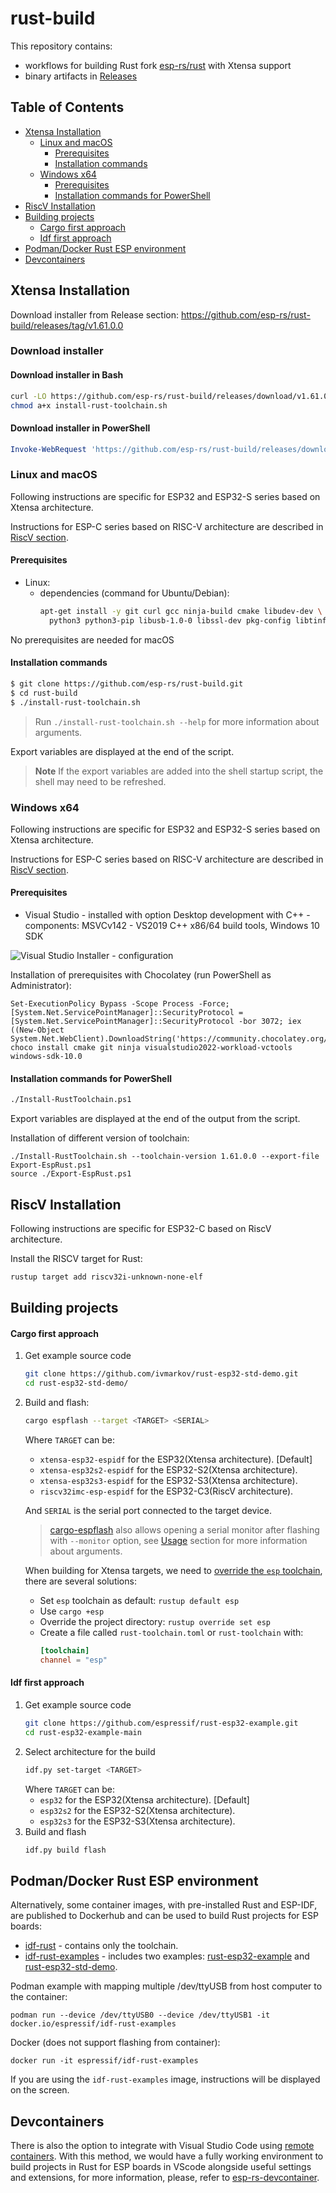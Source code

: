 # rust-build

This repository contains:
- workflows for building Rust fork [esp-rs/rust](https://github.com/esp-rs/rust) with Xtensa support
- binary artifacts in [Releases](https://github.com/esp-rs/rust-build/releases)

## Table of Contents

- [Xtensa Installation](#xtensa-installation)
  - [Linux and macOS](#linux-and-macos)
    - [Prerequisites](#prerequisites)
    - [Installation commands](#installation-commands)
  - [Windows x64](#windows-x64)
    - [Prerequisites](#prerequisites-1)
    - [Installation commands for PowerShell](#installation-commands-for-powershell)
- [RiscV Installation](#riscv-installation)
- [Building projects](#building-projects)
    - [Cargo first approach](#cargo-first-approach)
    - [Idf first approach](#idf-first-approach)
- [Podman/Docker Rust ESP environment](#podmandocker-rust-esp-environment)
- [Devcontainers](#devcontainers)

## Xtensa Installation

Download installer from Release section: https://github.com/esp-rs/rust-build/releases/tag/v1.61.0.0

### Download installer

#### Download installer in Bash

```bash
curl -LO https://github.com/esp-rs/rust-build/releases/download/v1.61.0.0/install-rust-toolchain.sh
chmod a+x install-rust-toolchain.sh
```


#### Download installer in PowerShell

```powershell
Invoke-WebRequest 'https://github.com/esp-rs/rust-build/releases/download/v1.61.0.0/Install-RustToolchain.ps1' -OutFile .\Install-RustToolchain.ps1
```

### Linux and macOS

Following instructions are specific for ESP32 and ESP32-S series based on Xtensa architecture.

Instructions for ESP-C series based on RISC-V architecture are described in [RiscV section](#riscv-installation).

#### Prerequisites
- Linux:
  - dependencies (command for Ubuntu/Debian):
    ```sh
    apt-get install -y git curl gcc ninja-build cmake libudev-dev \
      python3 python3-pip libusb-1.0-0 libssl-dev pkg-config libtinfo5
    ```
No prerequisites are needed for macOS
#### Installation commands

```sh
$ git clone https://github.com/esp-rs/rust-build.git
$ cd rust-build
$ ./install-rust-toolchain.sh
```

> Run `./install-rust-toolchain.sh --help` for more information about arguments.

Export variables are displayed at the end of the script.
> **Note**
> If the export variables are added into the shell startup script, the shell may need to be refreshed.

### Windows x64

Following instructions are specific for ESP32 and ESP32-S series based on Xtensa architecture.

Instructions for ESP-C series based on RISC-V architecture are described  in [RiscV section](#riscv-installation).

#### Prerequisites

- Visual Studio - installed with option Desktop development with C++ - components: MSVCv142 - VS2019 C++ x86/64 build tools, Windows 10 SDK

![Visual Studio Installer - configuration](support/img/rust-windows-requirements.png?raw=true)

Installation of prerequisites with Chocolatey (run PowerShell as Administrator):

```
Set-ExecutionPolicy Bypass -Scope Process -Force; [System.Net.ServicePointManager]::SecurityProtocol = [System.Net.ServicePointManager]::SecurityProtocol -bor 3072; iex ((New-Object System.Net.WebClient).DownloadString('https://community.chocolatey.org/install.ps1'))
choco install cmake git ninja visualstudio2022-workload-vctools windows-sdk-10.0
```

#### Installation commands for PowerShell

```sh
./Install-RustToolchain.ps1
```

Export variables are displayed at the end of the output from the script.

Installation of different version of toolchain:

```
./Install-RustToolchain.sh --toolchain-version 1.61.0.0 --export-file Export-EspRust.ps1
source ./Export-EspRust.ps1
```

## RiscV Installation
Following instructions are specific for ESP32-C based on RiscV architecture.

Install the RISCV target for Rust:

```sh
rustup target add riscv32i-unknown-none-elf
```

## Building projects
#### Cargo first approach
1. Get example source code
    ```sh
    git clone https://github.com/ivmarkov/rust-esp32-std-demo.git
    cd rust-esp32-std-demo/
    ```
2. Build and flash:
    ```sh
    cargo espflash --target <TARGET> <SERIAL>
    ```
    Where `TARGET` can be:
    - `xtensa-esp32-espidf` for the ESP32(Xtensa architecture). [Default]
    - `xtensa-esp32s2-espidf` for the ESP32-S2(Xtensa architecture).
    - `xtensa-esp32s3-espidf` for the ESP32-S3(Xtensa architecture).
    - `riscv32imc-esp-espidf` for the ESP32-C3(RiscV architecture).

    And `SERIAL` is the serial port connected to the target device.
    > [cargo-espflash](https://github.com/esp-rs/espflash/tree/master/cargo-espflash) also allows opening a serial monitor after flashing with `--monitor` option, see [Usage](https://github.com/esp-rs/espflash/tree/master/cargo-espflash#usage) section for more information about arguments.

    When building for Xtensa targets, we need to [override the `esp` toolchain](https://rust-lang.github.io/rustup/overrides.html), there are several solutions:
      - Set `esp` toolchain as default: `rustup default esp`
      - Use `cargo +esp`
      - Override the project directory: `rustup override set esp`
      - Create a file called `rust-toolchain.toml` or `rust-toolchain` with:
        ```toml
        [toolchain]
        channel = "esp"
        ```
#### Idf first approach

1. Get example source code
    ```sh
    git clone https://github.com/espressif/rust-esp32-example.git
    cd rust-esp32-example-main
    ```
2. Select architecture for the build
    ```sh
    idf.py set-target <TARGET>
    ```
    Where `TARGET` can be:
    - `esp32` for the ESP32(Xtensa architecture). [Default]
    - `esp32s2` for the ESP32-S2(Xtensa architecture).
    - `esp32s3` for the ESP32-S3(Xtensa architecture).
3. Build and flash
    ```sh
    idf.py build flash
    ```

## Podman/Docker Rust ESP environment

Alternatively, some container images, with pre-installed Rust and ESP-IDF, are published to Dockerhub and can be used to build Rust projects for ESP boards:

- [idf-rust](https://hub.docker.com/r/espressif/idf-rust) - contains only the toolchain.
- [idf-rust-examples](https://hub.docker.com/r/espressif/idf-rust-examples) - includes two examples: [rust-esp32-example](https://github.com/espressif/rust-esp32-example) and [rust-esp32-std-demo](https://github.com/ivmarkov/rust-esp32-std-demo).

Podman example with mapping multiple /dev/ttyUSB from host computer to the container:

```
podman run --device /dev/ttyUSB0 --device /dev/ttyUSB1 -it docker.io/espressif/idf-rust-examples
```

Docker (does not support flashing from container):

```
docker run -it espressif/idf-rust-examples
```

If you are using the `idf-rust-examples` image, instructions will be displayed on the screen.
## Devcontainers

There is also the option to integrate with Visual Studio Code using [remote containers](https://code.visualstudio.com/docs/remote/containers). With this method,
we would have a fully working environment to build projects in Rust for ESP boards
in VScode alongside useful settings and extensions, for more information,
please, refer to [esp-rs-devcontainer](https://github.com/SergioGasquez/esp-rs-devcontainer).
